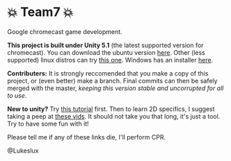 # :boom: Team7 :boom:
Google chromecast game development.

__This project is built under Unity 5.1__ (the latest supported version for chromecast). You can download the ubuntu version
[here](http://download.unity3d.com/download_unity/unity-editor-5.1.0f3+2015091501_amd64.deb).
Other (less supported) linux distros can try [this one](http://download.unity3d.com/download_unity/unity-editor-installer-5.1.0f3+2015091501.sh).
Windows has an installer [here](https://unity3d.com/unity/whats-new/unity-5.1.4).

__Contributers:__ It is strongly reccomended that you make a copy of this project, or (even better) make a branch.
Final commits can then be safely merged with the master, _keeping this
version stable and uncorrupted for all to use_.

__New to unity?__
Try [this tutorial](https://unity3d.com/learn/tutorials/projects/roll-ball-tutorial) first.
Then to learn 2D specifics, I suggest taking a peep at [these vids](https://unity3d.com/learn/tutorials/topics/2d-game-creation).
It should not take you that long, it's just a tool. Try to have some fun with it!

Please tell me if any of these links die, I'll perform CPR.

@Lukeslux
